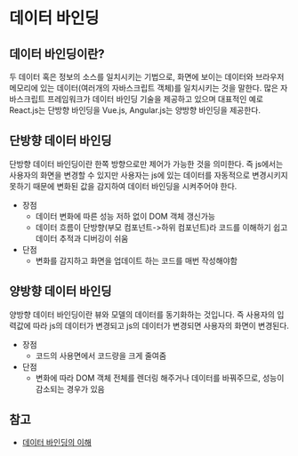 # 데이터 바인딩 
## 데이터 바인딩이란?
두 데이터 혹은 정보의 소스를 일치시키는 기법으로, 화면에 보이는 데이터와 브라우저 메모리에 있는 데이터(여러개의 자바스크립트 객체)를 일치시키는 것을 말한다. 많은 자바스크립트 프레임워크가 데이터 바인딩 기술을 제공하고 있으며 대표적인 예로 React.js는 단방향 바인딩을 Vue.js, Angular.js는 양방향 바인딩을 제공한다.  


## 단방향 데이터 바인딩 
단방향 데이터 바인딩이란 한쪽 방향으로만 제어가 가능한 것을 의미한다. 즉 js에서는 사용자의 화면을 변경할 수 있지만 사용자는 js에 있는 데이터를 자동적으로 변경시키지 못하기 때문에 변화된 값을 감지하여 데이터 바인딩을 시켜주어야 한다.
- 장점
  -  데이터 변화에 따른 성능 저하 없이 DOM 객체 갱신가능
  -  데이터 흐름이 단방향(부모 컴포넌트->하위 컴포넌트)라 코드를 이해하기 쉽고 데이터 추적과 디버깅이 쉬움
-  단점
    - 변화를 감지하고 화면을 업데이트 하는 코드를 매번 작성해야함

## 양방향 데이터 바인딩 
양방향 데이터 바인딩이란 뷰와 모델의 데이터를 동기화하는 것입니다. 즉 사용자의 입력값에 따라 js의 데이터가 변경되고 js의 데이터가 변경되면 사용자의 화면이 변경된다. 

- 장점
  -  코드의 사용면에서 코드량을 크게 줄여줌
-  단점  
    -  변화에 따라 DOM 객체 전체를 렌더링 해주거나 데이터를 바꿔주므로, 성능이 감소되는 경우가 있음

## 참고
- [데이터 바인딩의 이해](https://sungjk.github.io/2015/11/22/AngularJS(2).html)
